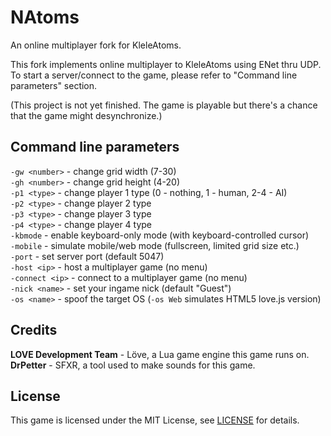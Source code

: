 # NAtoms
An online multiplayer fork for KleleAtoms.

This fork implements online multiplayer to KleleAtoms using ENet thru UDP. To start a server/connect to the game, please refer to "Command line parameters" section.  

(This project is not yet finished. The game is playable but there's a chance that the game might desynchronize.)

## Command line parameters
`-gw <number>` - change grid width (7-30)  
`-gh <number>` - change grid height (4-20)  
`-p1 <type>` - change player 1 type (0 - nothing, 1 - human, 2-4 - AI)  
`-p2 <type>` - change player 2 type  
`-p3 <type>` - change player 3 type  
`-p4 <type>` - change player 4 type  
`-kbmode` - enable keyboard-only mode (with keyboard-controlled cursor)  
`-mobile` - simulate mobile/web mode (fullscreen, limited grid size etc.)  
`-port` - set server port (default 5047)  
`-host <ip>` - host a multiplayer game (no menu)  
`-connect <ip>` - connect to a multiplayer game (no menu)  
`-nick <name>` - set your ingame nick (default "Guest")  
`-os <name>` - spoof the target OS (`-os Web` simulates HTML5 love.js version)

## Credits  
**LOVE Development Team** - Löve, a Lua game engine this game runs on.  
**DrPetter** - SFXR, a tool used to make sounds for this game.  

## License
This game is licensed under the MIT License, see [LICENSE](https://github.com/Nightwolf-47/KleleAtoms/blob/main/LICENSE) for details.
